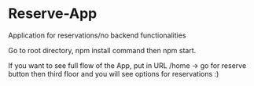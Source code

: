 # Reserve-App
Application for reservations/no  backend functionalities


Go to root directory, npm install command then npm start.

If you want to see full flow of the App,  put in URL /home -> go for reserve button then third floor and you will see options for reservations :)
